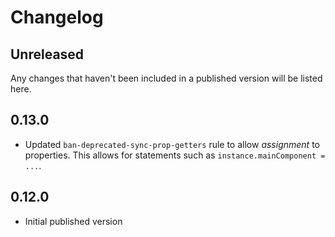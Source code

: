 # Changelog

## Unreleased

Any changes that haven't been included in a published version will be listed here.

## 0.13.0

- Updated `ban-deprecated-sync-prop-getters` rule to allow _assignment_ to properties. This allows for statements such as `instance.mainComponent = ...`.

## 0.12.0

- Initial published version
